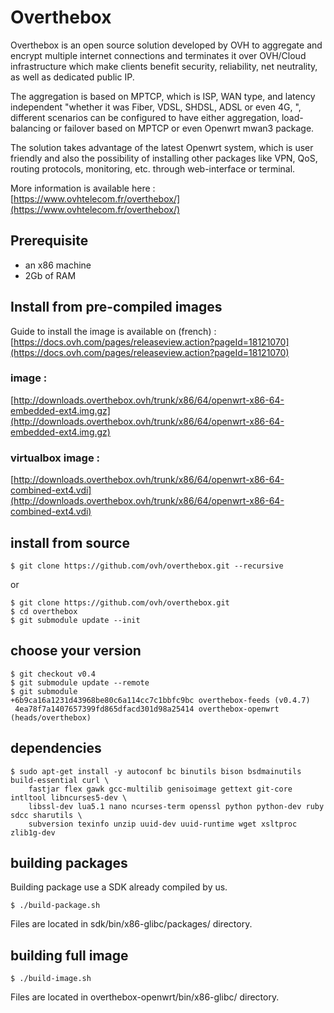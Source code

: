 # Overthebox

Overthebox is an open source solution developed by OVH to aggregate and encrypt multiple internet connections and terminates it over OVH/Cloud infrastructure which make clients benefit security, reliability, net neutrality, as well as dedicated public IP.

The aggregation is based on MPTCP, which is ISP, WAN type, and latency independent "whether it was Fiber, VDSL, SHDSL, ADSL or even 4G, ", different scenarios can be configured to have either aggregation, load-balancing or failover based on MPTCP or even Openwrt mwan3 package.

The solution takes advantage of the latest Openwrt system, which is user friendly and also the possibility of installing other packages like VPN, QoS, routing protocols, monitoring, etc. through web-interface or terminal.


More information is available here :
[https://www.ovhtelecom.fr/overthebox/](https://www.ovhtelecom.fr/overthebox/)


## Prerequisite

* an x86 machine
* 2Gb of RAM


## Install from pre-compiled images

Guide to install the image is available on (french) :
[https://docs.ovh.com/pages/releaseview.action?pageId=18121070](https://docs.ovh.com/pages/releaseview.action?pageId=18121070)


### image :
[http://downloads.overthebox.ovh/trunk/x86/64/openwrt-x86-64-embedded-ext4.img.gz](http://downloads.overthebox.ovh/trunk/x86/64/openwrt-x86-64-embedded-ext4.img.gz)


### virtualbox image :
[http://downloads.overthebox.ovh/trunk/x86/64/openwrt-x86-64-combined-ext4.vdi](http://downloads.overthebox.ovh/trunk/x86/64/openwrt-x86-64-combined-ext4.vdi)


## install from source

```shell
$ git clone https://github.com/ovh/overthebox.git --recursive
```

or

```shell
$ git clone https://github.com/ovh/overthebox.git
$ cd overthebox
$ git submodule update --init
```


## choose your version

```shell
$ git checkout v0.4
$ git submodule update --remote
$ git submodule
+6b9ca16a1231d43968be80c6a114cc7c1bbfc9bc overthebox-feeds (v0.4.7)
 4ea78f7a1407657399fd865dfacd301d98a25414 overthebox-openwrt (heads/overthebox)
```

## dependencies

```shell
$ sudo apt-get install -y autoconf bc binutils bison bsdmainutils build-essential curl \
    fastjar flex gawk gcc-multilib genisoimage gettext git-core intltool libncurses5-dev \
    libssl-dev lua5.1 nano ncurses-term openssl python python-dev ruby sdcc sharutils \
    subversion texinfo unzip uuid-dev uuid-runtime wget xsltproc zlib1g-dev
```

## building packages

Building package use a SDK already compiled by us.
```shell
$ ./build-package.sh
```
Files are located in sdk/bin/x86-glibc/packages/ directory.

## building full image

```shell
$ ./build-image.sh
```
Files are located in overthebox-openwrt/bin/x86-glibc/ directory.
